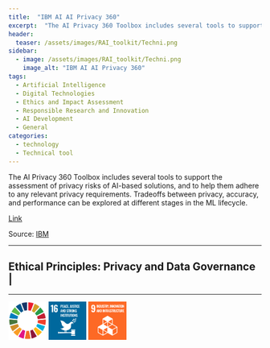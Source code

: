 ```yaml
---
title:  "IBM AI AI Privacy 360"  
excerpt:  "The AI Privacy 360 Toolbox includes several tools to support the assessment of privacy risks of AI-based solutions, and to help them adhere to any relevant privacy requirements. Tradeoffs between privacy, accuracy, and performance can be ex (...)"  
header:
  teaser: /assets/images/RAI_toolkit/Techni.png
sidebar:
  - image: /assets/images/RAI_toolkit/Techni.png
    image_alt: "IBM AI AI Privacy 360"
tags:
  - Artificial Intelligence
  - Digital Technologies
  - Ethics and Impact Assessment
  - Responsible Research and Innovation
  - AI Development
  - General
categories:
  - technology
  - Technical tool
---
```

The AI Privacy 360 Toolbox includes several tools to support the assessment of privacy risks of AI-based solutions, and to help them adhere to any relevant privacy requirements. Tradeoffs between privacy, accuracy, and performance can be explored at different stages in the ML lifecycle.

[Link](https://aip360.res.ibm.com)

Source: [IBM](https://research.ibm.com/topics/trustworthy-ai)

<hr>
<h2>Ethical Principles: Privacy and Data Governance | </h2>
<hr>

<img src="/assets/images/sdg/SDG_Wheel_WEB/SDG_Wheel_WEB.png" width="15%"/>
<img src="/assets/images/sdg/SDG_Icons_2019_WEB/E-WEB-Goal-16.png" Width = "15%"/>
<img src="/assets/images/sdg/SDG_Icons_2019_WEB/E-WEB-Goal-09.png" Width = "15%"/>
